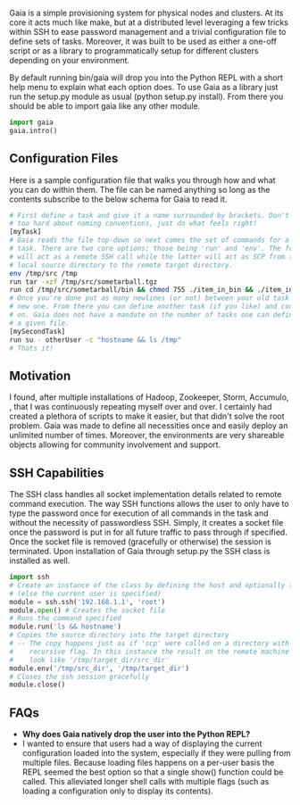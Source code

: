 Gaia is a simple provisioning system for physical nodes and clusters. At its core it acts much like make, but at a distributed level leveraging a few tricks within SSH to ease password management and a trivial configuration file to define sets of tasks. Moreover, it was built to be used as either a one-off script or as a library to programmatically setup for different clusters depending on your environment.

By default running bin/gaia will drop you into the Python REPL with a short help menu to explain what each option does. To use Gaia as a library just run the setup.py module as usual (python setup.py install). From there you should be able to import gaia like any other module.

```python
import gaia
gaia.intro()
```

Configuration Files
-------------------
Here is a sample configuration file that walks you through how and what you can do within them. The file can be named anything so long as the contents subscribe to the below schema for Gaia to read it.

```bash
# First define a task and give it a name surrounded by brackets. Don't worry
# too hard about naming conventions, just do what feels right!
[myTask]
# Gaia reads the file top-down so next comes the set of commands for a given
# task. There are two core options; those being 'run' and 'env'. The former
# will act as a remote SSH call while the latter will act as SCP from the
# local source directory to the remote target directory.
env /tmp/src /tmp
run tar -xzf /tmp/src/sometarball.tgz
run cd /tmp/src/sometarball/bin && chmod 755 ./item_in_bin && ./item_in_bin
# Once you're done put as many newlines (or not) between your old task and
# new one. From there you can define another task (if you like) and continue
# on. Gaia does not have a mandate on the number of tasks one can define in
# a given file.
[mySecondTask]
run su - otherUser -c "hostname && ls /tmp"
# Thats it!
```

Motivation
----------
I found, after multiple installations of Hadoop, Zookeeper, Storm, Accumulo, <distributed platform of choice here>, that I was continuously repeating myself over and over. I certainly had created a plethora of scripts to make it easier, but that didn't solve the root problem. Gaia was made to define all necessities once and easily deploy an unlimited number of times. Moreover, the environments are very shareable objects allowing for community involvement and support.

SSH Capabilities
----------------
The SSH class handles all socket implementation details related to remote command execution. The way SSH functions allows the user to only have to type the password once for execution of all commands in the task and without the necessity of passwordless SSH. Simply, it creates a socket file once the password is put in for all future traffic to pass through if specified. Once the socket file is removed (gracefully or otherwise) the session is terminated. Upon installation of Gaia through setup.py the SSH class is installed as well.

```python
import ssh
# Create an instance of the class by defining the host and optionally the user
# (else the current user is specified)
module = ssh.ssh('192.168.1.1', 'root')
module.open() # Creates the socket file
# Runs the command specified
module.run('ls && hostname')
# Copies the source directory into the target directory
# -- The copy happens just as if 'scp' were called on a directory with the
#    recursive flag. In this instance the result on the remote machine would
#    look like '/tmp/target_dir/src_dir'   
module.env('/tmp/src_dir', '/tmp/target_dir')
# Closes the ssh session gracefully
module.close()
```

FAQs
----
<ul><li><b>Why does Gaia natively drop the user into the Python REPL?</b></li>
<li>I wanted to ensure that users had a way of displaying the current configuration loaded into the system, especially if they were pulling from multiple files. Because loading files happens on a per-user basis the REPL seemed the best option so that a single show() function could be called. This alleviated longer shell calls with multiple flags (such as loading a configuration only to display its contents).</li></ul>
